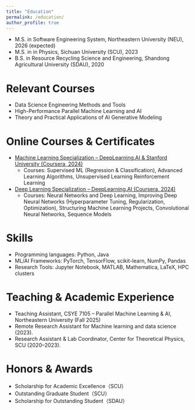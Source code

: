 ```yaml
---
title: "Education"
permalink: /education/
author_profile: true
---
```


* M.S. in Software Engineering System, Northeastern University (NEU), 2026 (expected)
* M.S. in in Physics, Sichuan University (SCU), 2023
* B.S. in Resource Recycling Science and Engineering, Shandong Agricultural University (SDAU), 2020

Relevant Courses
======
* Data Science Engineering Methods and Tools
* High-Performance Parallel Machine Learning and AI
* Theory and Practical Applications of AI Generative Modeling

Online Courses & Certificates
======
* [Machine Learning Specialization – DeepLearning.AI & Stanford University (Coursera, 2024)](https://coursera.org/share/19ee028ff40d3007c5df858678d7d73d)  
  * Courses: Supervised ML (Regression & Classification), Advanced Learning Algorithms, Unsupervised Learning  Reinforcement Learning
* [Deep Learning Specialization – DeepLearning.AI (Coursera, 2024)](https://coursera.org/share/4524bff4ebc0fb6231d5343ed4e11209)  
  * Courses: Neural Networks and Deep Learning, Improving Deep Neural Networks (Hyperparameter Tuning, Regularization, Optimization), Structuring Machine Learning Projects, Convolutional Neural Networks, Sequence Models

Skills
======
* Programming languages: Python, Java
* ML/AI Frameworks: PyTorch, TensorFlow, scikit-learn, NumPy, Pandas
* Research Tools: Jupyter Notebook, MATLAB, Mathematica, LaTeX, HPC clusters

Teaching & Academic Experience
======
* Teaching Assistant, CSYE 7105 – Parallel Machine Learning & AI, Northeastern University (Fall 2025)
* Remote Research Assistant for Machine learning and data science (2023).
* Research Assistant & Lab Coordinator, Center for Theoretical Physics, SCU (2020–2023).

Honors & Awards
======
* Scholarship for Academic Excellence（SCU）
* Outstanding Graduate Student（SCU）
* Scholarship for Outstanding Student（SDAU）
